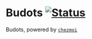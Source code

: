 # Budots [![Status](https://github.com/Melonator/dotfiles/workflows/dotfiles/badge.svg?branch=main)](https://github.com/Melonator/Budots/actions)

Budots, powered by [`chezmoi`](https://github.com/twpayne/chezmoi)

